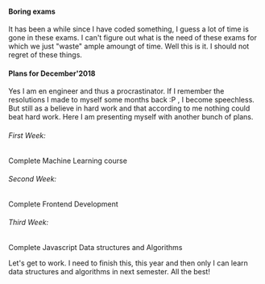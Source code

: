 #### Boring exams

It has been a while since I have coded something, I guess a lot of time is gone in these exams. I can't figure out what is the need of these exams for which we just "waste" ample amoungt of time. Well this is it. I should not regret of these things.

#### Plans for December'2018


Yes I am en engineer and thus a procrastinator. If I remember the resolutions I made to myself some months back :P , I become speechless.
But still as a believe in hard work and that according to me nothing could beat hard work. Here I am presenting myself with another bunch of plans. 

###### First Week:

Complete Machine Learning course

###### Second Week:

Complete Frontend Development

###### Third Week:

Complete Javascript Data structures and Algorithms

Let's get to work. I need to finish this, this year and then only I can learn data structures and algorithms in next semester.
All the best!

